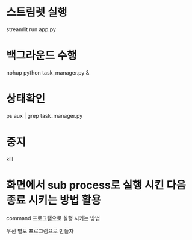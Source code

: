 

# 스트림렛 실행
streamlit run app.py



# 백그라운드 수행
nohup python task_manager.py &

# 상태확인
ps aux | grep task_manager.py

# 중지
kill <pid>


# 화면에서 sub process로 실행 시킨 다음 종료 시키는 방법 활용
command 프로그램으로 실행 시키는 방법


우선 별도 프로그램으로 만들자